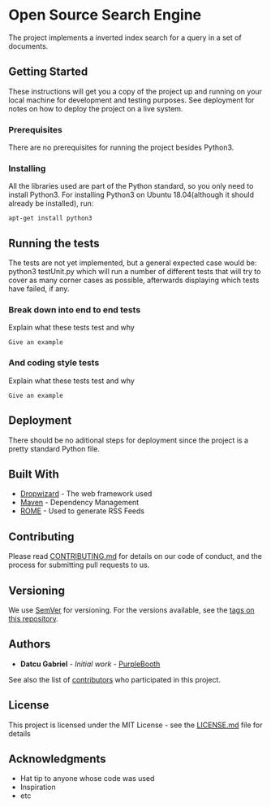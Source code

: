 # Open Source Search Engine
The project implements a inverted index search for a query in a set of documents.
## Getting Started

These instructions will get you a copy of the project up and running on your local machine for development and testing purposes. See deployment for notes on how to deploy the project on a live system.

### Prerequisites

There are no prerequisites for running the project besides Python3.

### Installing

All the libraries used are part of the Python standard, so you only need to
install Python3.
For installing Python3 on Ubuntu 18.04(although it should already be installed), run:
```
apt-get install python3
```
## Running the tests

The tests are not yet implemented, but a general expected case would be:
python3 testUnit.py <projectMainFile> which will run a number of different tests
that will try to cover as many corner cases as possible, afterwards displaying
which tests have failed, if any.
### Break down into end to end tests

Explain what these tests test and why

```
Give an example
```

### And coding style tests

Explain what these tests test and why

```
Give an example
```

## Deployment

There should be no aditional steps for deployment since the project is a
pretty standard Python file.

## Built With

* [Dropwizard](http://www.dropwizard.io/1.0.2/docs/) - The web framework used
* [Maven](https://maven.apache.org/) - Dependency Management
* [ROME](https://rometools.github.io/rome/) - Used to generate RSS Feeds

## Contributing

Please read [CONTRIBUTING.md](https://gist.github.com/PurpleBooth/b24679402957c63ec426) for details on our code of conduct, and the process for submitting pull requests to us.

## Versioning

We use [SemVer](http://semver.org/) for versioning. For the versions available, see the [tags on this repository](https://github.com/your/project/tags).

## Authors

* **Datcu Gabriel** - *Initial work* - [PurpleBooth](https://github.com/PurpleBooth)

See also the list of [contributors](https://github.com/your/project/contributors) who participated in this project.

## License

This project is licensed under the MIT License - see the [LICENSE.md](LICENSE.md) file for details

## Acknowledgments

* Hat tip to anyone whose code was used
* Inspiration
* etc
